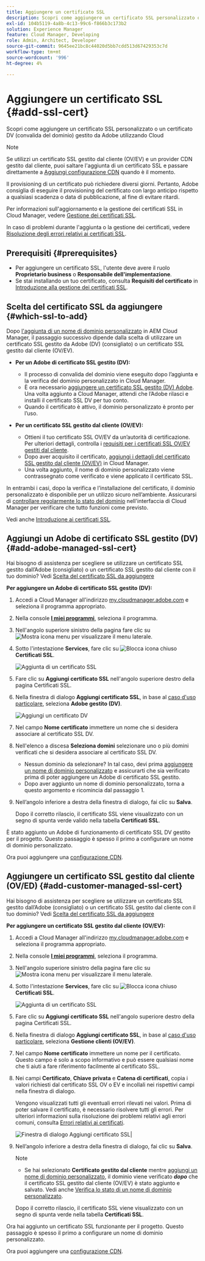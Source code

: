 ```yaml
---
title: Aggiungere un certificato SSL
description: Scopri come aggiungere un certificato SSL personalizzato o un certificato DV (convalida del dominio) gestito da Adobe utilizzando gli strumenti self-service di Cloud Manager.
exl-id: 104b5119-4a8b-4c13-99c6-f866b3c173b2
solution: Experience Manager
feature: Cloud Manager, Developing
role: Admin, Architect, Developer
source-git-commit: 9645ee21bc8c44020d5bb7cdd513d67429353c7d
workflow-type: tm+mt
source-wordcount: '996'
ht-degree: 4%

---
```



# Aggiungere un certificato SSL {#add-ssl-cert}

Scopri come aggiungere un certificato SSL personalizzato o un certificato DV (convalida del dominio) gestito da Adobe utilizzando Cloud

>[!NOTE]
>
>Se utilizzi un certificato SSL gestito dal cliente (OV/EV) e un provider CDN gestito dal cliente, puoi saltare l&#39;aggiunta di un certificato SSL e passare direttamente a [Aggiungi configurazione CDN](/help/implementing/cloud-manager/cdn-configurations/add-cdn-config.md) quando è il momento.

Il provisioning di un certificato può richiedere diversi giorni. Pertanto, Adobe consiglia di eseguire il provisioning del certificato con largo anticipo rispetto a qualsiasi scadenza o data di pubblicazione, al fine di evitare ritardi.

Per informazioni sull&#39;aggiornamento e la gestione dei certificati SSL in Cloud Manager, vedere [Gestione dei certificati SSL](/help/implementing/cloud-manager/managing-ssl-certifications/managing-certificates.md).

In caso di problemi durante l&#39;aggiunta o la gestione dei certificati, vedere [Risoluzione degli errori relativi ai certificati SSL](/help/implementing/cloud-manager/managing-ssl-certifications/troubleshoot-ssl-cert.md).


## Prerequisiti {#prerequisites}

* Per aggiungere un certificato SSL, l&#39;utente deve avere il ruolo **Proprietario business** o **Responsabile dell&#39;implementazione**.
* Se stai installando un tuo certificato, consulta **Requisiti del certificato** in [Introduzione alla gestione dei certificati SSL](/help/implementing/cloud-manager/managing-ssl-certifications/introduction-to-ssl-certificates.md#requirements).

## Scelta del certificato SSL da aggiungere {#which-ssl-to-add}

Dopo [l&#39;aggiunta di un nome di dominio personalizzato](/help/implementing/cloud-manager/custom-domain-names/add-custom-domain-name.md) in AEM Cloud Manager, il passaggio successivo dipende dalla scelta di utilizzare un certificato SSL gestito da Adobe (DV) (consigliato) o un certificato SSL gestito dal cliente (OV/EV).

* **Per un Adobe di certificato SSL gestito (DV):**
   * Il processo di convalida del dominio viene eseguito dopo l’aggiunta e la verifica del dominio personalizzato in Cloud Manager.
   * È ora necessario [aggiungere un certificato SSL gestito (DV) Adobe](#add-adobe-managed-ssl-cert).
Una volta aggiunto a Cloud Manager, attendi che l’Adobe rilasci e installi il certificato SSL DV per tuo conto.
   * Quando il certificato è attivo, il dominio personalizzato è pronto per l’uso.

* **Per un certificato SSL gestito dal cliente (OV/EV):**

   * Ottieni il tuo certificato SSL OV/EV da un’autorità di certificazione. Per ulteriori dettagli, controlla i [requisiti per i certificati SSL OV/EV gestiti dal cliente](/help/implementing/cloud-manager/managing-ssl-certifications/introduction-to-ssl-certificates.md#requirements).
   * Dopo aver acquisito il certificato, [aggiungi i dettagli del certificato SSL gestito dal cliente (OV/EV)](#add-customer-managed-ssl-cert) in Cloud Manager.
   * Una volta aggiunto, il nome di dominio personalizzato viene contrassegnato come verificato e viene applicato il certificato SSL.

In entrambi i casi, dopo la verifica e l’installazione del certificato, il dominio personalizzato è disponibile per un utilizzo sicuro nell’ambiente. Assicurarsi di [controllare regolarmente lo stato del dominio](/help/implementing/cloud-manager/custom-domain-names/check-domain-name-status.md) nell&#39;interfaccia di Cloud Manager per verificare che tutto funzioni come previsto.

Vedi anche [Introduzione ai certificati SSL](/help/implementing/cloud-manager/managing-ssl-certifications/introduction-to-ssl-certificates.md).

## Aggiungi un Adobe di certificato SSL gestito (DV) {#add-adobe-managed-ssl-cert}

Hai bisogno di assistenza per scegliere se utilizzare un certificato SSL gestito dall’Adobe (consigliato) o un certificato SSL gestito dal cliente con il tuo dominio? Vedi [Scelta del certificato SSL da aggiungere](#which-ssl-to-add)

**Per aggiungere un Adobe di certificato SSL gestito (DV):**

1. Accedi a Cloud Manager all&#39;indirizzo [my.cloudmanager.adobe.com](https://my.cloudmanager.adobe.com/) e seleziona il programma appropriato.
1. Nella console **[I miei programmi](/help/implementing/cloud-manager/navigation.md#my-programs)**, seleziona il programma.
1. Nell&#39;angolo superiore sinistro della pagina fare clic su ![Mostra icona menu](https://spectrum.adobe.com/static/icons/workflow_18/Smock_ShowMenu_18_N.svg) per visualizzare il menu laterale.

1. Sotto l&#39;intestazione **Services**, fare clic su ![Blocca icona chiuso](https://spectrum.adobe.com/static/icons/workflow_18/Smock_LockClosed_18_N.svg) **Certificati SSL**.

   ![Aggiunta di un certificato SSL](/help/implementing/cloud-manager/assets/ssl/ssl-cert-add.png)

1. Fare clic su **Aggiungi certificato SSL** nell&#39;angolo superiore destro della pagina Certificati SSL.

1. Nella finestra di dialogo **Aggiungi certificato SSL**, in base al [caso d&#39;uso particolare](#which-ssl-to-add), seleziona **Adobe gestito (DV)**.

   ![Aggiungi un certificato DV](/help/implementing/cloud-manager/assets/ssl/add-dv-certificate.png)

1. Nel campo **Nome certificato** immettere un nome che si desidera associare al certificato SSL DV.

1. Nell&#39;elenco a discesa **Seleziona domini** selezionare uno o più domini verificati che si desidera associare al certificato SSL DV.
   * Nessun dominio da selezionare? In tal caso, devi prima [aggiungere un nome di dominio personalizzato](/help/implementing/cloud-manager/custom-domain-names/add-custom-domain-name.md) e assicurarti che sia verificato prima di poter aggiungere un Adobe di certificato SSL gestito.
   * Dopo aver aggiunto un nome di dominio personalizzato, torna a questo argomento e ricomincia dal passaggio 1.

1. Nell’angolo inferiore a destra della finestra di dialogo, fai clic su **Salva**.

   Dopo il corretto rilascio, il certificato SSL viene visualizzato con un segno di spunta verde valido nella tabella **Certificati SSL**.

È stato aggiunto un Adobe di funzionamento di certificato SSL DV gestito per il progetto. Questo passaggio è spesso il primo a configurare un nome di dominio personalizzato.

Ora puoi aggiungere una [configurazione CDN](/help/implementing/cloud-manager/cdn-configurations/add-cdn-config.md).

## Aggiungere un certificato SSL gestito dal cliente (OV/ED) {#add-customer-managed-ssl-cert}

<!-- IF THIS TOPIC GET UPDATED, REMEMBER TO UPDATE THE STEPS ALSO IN THE "MANAGE SSL CERTIFICATES TOPIC TOO -->

Hai bisogno di assistenza per scegliere se utilizzare un certificato SSL gestito dall’Adobe (consigliato) o un certificato SSL gestito dal cliente con il tuo dominio? Vedi [Scelta del certificato SSL da aggiungere](#which-ssl-to-add)

**Per aggiungere un certificato SSL gestito dal cliente (OV/EV):**

1. Accedi a Cloud Manager all&#39;indirizzo [my.cloudmanager.adobe.com](https://my.cloudmanager.adobe.com/) e seleziona il programma appropriato.

1. Nella console **[I miei programmi](/help/implementing/cloud-manager/navigation.md#my-programs)**, seleziona il programma.

1. Nell&#39;angolo superiore sinistro della pagina fare clic su ![Mostra icona menu](https://spectrum.adobe.com/static/icons/workflow_18/Smock_ShowMenu_18_N.svg) per visualizzare il menu laterale.

1. Sotto l&#39;intestazione **Services**, fare clic su ![Blocca icona chiuso](https://spectrum.adobe.com/static/icons/workflow_18/Smock_LockClosed_18_N.svg) **Certificati SSL**.

   ![Aggiunta di un certificato SSL](/help/implementing/cloud-manager/assets/ssl/ssl-cert-add.png)

1. Fare clic su **Aggiungi certificato SSL** nell&#39;angolo superiore destro della pagina Certificati SSL.

1. Nella finestra di dialogo **Aggiungi certificato SSL**, in base al [caso d&#39;uso particolare](#which-ssl-to-add), seleziona **Gestione clienti (OV/EV)**.

1. Nel campo **Nome certificato** immettere un nome per il certificato.
Questo campo è solo a scopo informativo e può essere qualsiasi nome che ti aiuti a fare riferimento facilmente al certificato SSL.

1. Nei campi **Certificato**, **Chiave privata** e **Catena di certificati**, copia i valori richiesti dal certificato SSL OV o EV e incollali nei rispettivi campi nella finestra di dialogo.

   Vengono visualizzati tutti gli eventuali errori rilevati nei valori. Prima di poter salvare il certificato, è necessario risolvere tutti gli errori. Per ulteriori informazioni sulla risoluzione dei problemi relativi agli errori comuni, consulta [Errori relativi ai certificati](#certificate-errors).

   ![Finestra di dialogo Aggiungi certificato SSL](/help/implementing/cloud-manager/assets/ssl/ssl-cert-02.png)|

1. Nell’angolo inferiore a destra della finestra di dialogo, fai clic su **Salva**.

   >[!NOTE]
   >
   >* Se hai selezionato **Certificato gestito dal cliente** mentre [aggiungi un nome di dominio personalizzato](/help/implementing/cloud-manager/custom-domain-names/add-custom-domain-name.md), il dominio viene verificato ***dopo*** che il certificato SSL gestito dal cliente (OV/EV) è stato aggiunto e salvato. Vedi anche [Verifica lo stato di un nome di dominio personalizzato](/help/implementing/cloud-manager/custom-domain-names/check-domain-name-status.md#how-to).

   Dopo il corretto rilascio, il certificato SSL viene visualizzato con un segno di spunta verde nella tabella **Certificati SSL**.

Ora hai aggiunto un certificato SSL funzionante per il progetto. Questo passaggio è spesso il primo a configurare un nome di dominio personalizzato.

Ora puoi aggiungere una [configurazione CDN](/help/implementing/cloud-manager/cdn-configurations/add-cdn-config.md).























<!--
## Add an SSL certificate {#add-ssl-cert}

1. Log into Cloud Manager at [my.cloudmanager.adobe.com](https://my.cloudmanager.adobe.com/) and select the appropriate program.
1. On the **[My Programs](/help/implementing/cloud-manager/navigation.md#my-programs)** console, select the program.
1. In the upper-left corner of the page, click ![Show menu icon](https://spectrum.adobe.com/static/icons/workflow_18/Smock_ShowMenu_18_N.svg) to reveal the side menu. 
1. Under the **Services** heading, click ![Lock closed icon](https://spectrum.adobe.com/static/icons/workflow_18/Smock_LockClosed_18_N.svg) **SSL Certificates**. 

   ![Adding an SSL certificate](/help/implementing/cloud-manager/assets/ssl/ssl-cert-add.png)

1. Near the upper-right corner of the SSL Certificates page, click **Add SSL Certificate**.

1. In the **Add SSL certificate** dialog box, based on [your particular use case](/help/implementing/cloud-manager/managing-ssl-certifications/introduction-to-ssl-certificates.md), do one of the following:

    | | Use case | Steps |
    | --- | --- | --- |
    | 1 | **Add an Adobe managed (DV) certificate** | **To add an Adobe managed (DV) SSL certificate:**<br>a. In the **Add SSL Certificate** dialog box, select the certificate type **Adobe managed (DV)**.<br>![Add a DV certificate](/help/implementing/cloud-manager/assets/ssl/add-dv-certificate.png)<br>b. In the **Certificate name** field, enter a name you want associated with the certificate.<br>c. In the **Select domains** drop-down list, select one or more domains that you want associated with the DV SSL certificate.<br>No domains to select? If so, it means that you must first add a custom domain name and ensure it is verified before you can add an SSL certificate. See [Add a custom domain name](/help/implementing/cloud-manager/custom-domain-names/add-custom-domain-name.md). When you are finished adding a custom domain name, return to this topic and begin at step 1 again.<br>d. Continue to step 7. |
    | 2 | **Add a customer managed (OV/EV) certificate** | **To add a customer managed (OV/EV) SSL certificate:**<br>a. In the **Add SSL Certificate** dialog box, select the certificate type **Customer managed (OV/EV)**.<br>b. In the **Certificate name** field, enter a name for your certificate. This field is for informational purposes only and can be any name that helps you reference your SSL certificate easily.<br>c. In the **Certificate**, **Private key**, and **Certificate chain** fields, paste the required values into their respective fields.<br>![Add SSL certificate dialog box](/help/implementing/cloud-manager/assets/ssl/ssl-cert-02.png)<br>Any detected errors in values are displayed. Before you can save your certificate, you must address all errors. See [Certificate Errors](#certificate-errors) to learn more about troubleshooting common errors.<br>d. Continue to step 7. | 

1. In the lower-right corner of the dialog box, click **Save**.

    >[!NOTE]
    >
    >* If you selected **Adobe managed certificate** while [adding a custom domain name](/help/implementing/cloud-manager/custom-domain-names/add-custom-domain-name.md), the domain is verified with the added certificate when the custom domain is added. 
    >
    >* If you selected **Customer managed certificate** while [adding a custom domain name](/help/implementing/cloud-manager/custom-domain-names/add-custom-domain-name.md), the domain is verified ***after*** the customer managed (OV/EV) SSL certificate is added and saved. See also [Check the status of a custom domain name](/help/implementing/cloud-manager/custom-domain-names/check-domain-name-status.md#how-to).

    After the SSL certificate is successfully issued, it is displayed with a green verified check mark in the **SSL Certificates** table. 

    You now have added a working SSL certificate for your project. This step is often the first to set up a custom domain name. 
    

* To learn about updating and managing your SSL certificates in Cloud Manager, see [Manage SSL certificates](/help/implementing/cloud-manager/managing-ssl-certifications/managing-certificates.md).

* If you are having issues adding or managing your certificates, see [Troubleshoot SSL certificate errors](/help/implementing/cloud-manager/managing-ssl-certifications/troubleshoot-ssl-cert.md). -->
